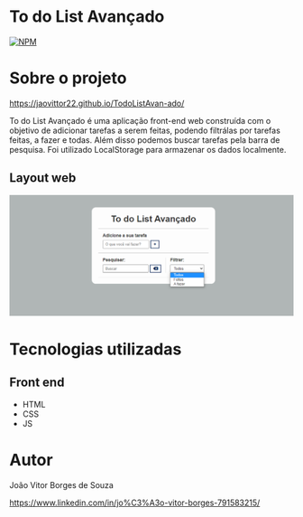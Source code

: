 # To do List Avançado
[![NPM](https://img.shields.io/npm/l/react)](https://github.com/jaovittor22/gerador-de-senha/blob/main/LICENCE) 

# Sobre o projeto

https://jaovittor22.github.io/TodoListAvan-ado/

To do List Avançado é uma aplicação front-end web construída com o objetivo de adicionar tarefas a serem feitas, podendo filtrálas por tarefas feitas, a fazer e todas. Além disso podemos buscar tarefas pela barra de pesquisa. Foi utilizado LocalStorage para armazenar os dados localmente.

## Layout web
![Mobile 1](https://github.com/jaovittor22/TodoListAvan-ado/blob/main/assets/todolistavancado.png) 

# Tecnologias utilizadas
## Front end
- HTML
- CSS
- JS

# Autor
João Vitor Borges de Souza

https://www.linkedin.com/in/jo%C3%A3o-vitor-borges-791583215/
